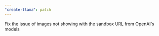 ```yaml
---
"create-llama": patch
---
```


Fix the issue of images not showing with the sandbox URL from OpenAI's models
